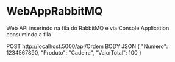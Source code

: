 # WebAppRabbitMQ
Web API inserindo na fila do RabbitMQ e via Console Application consumindo a fila

POST http://localhost:5000/api/Ordem
BODY JSON
{
	"Numero": 1234567890,
	"Produto": "Cadeira",
	"ValorTotal": 100
}
